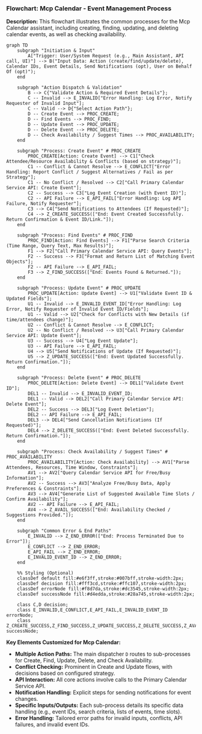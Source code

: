 ### Flowchart: Mcp Calendar - Event Management Process

**Description:** This flowchart illustrates the common processes for the Mcp Calendar assistant, including creating, finding, updating, and deleting calendar events, as well as checking availability.

```mermaid
graph TD
    subgraph "Initiation & Input"
        A["Trigger: User/System Request (e.g., Main Assistant, API call, UI)"] --> B("Input Data: Action (create/find/update/delete), Calendar IDs, Event Details, Send Notifications (opt), User on Behalf Of (opt)");
    end

    subgraph "Action Dispatch & Validation"
        B --> C{"Validate Action & Required Event Details"};
        C -- Invalid --> E_INVALID["Error Handling: Log Error, Notify Requester of Invalid Input"];
        C -- Valid --> D{"Select Action Path"};
        D -- Create Event --> PROC_CREATE;
        D -- Find Events --> PROC_FIND;
        D -- Update Event --> PROC_UPDATE;
        D -- Delete Event --> PROC_DELETE;
        D -- Check Availability / Suggest Times --> PROC_AVAILABILITY;
    end

    subgraph "Process: Create Event" # PROC_CREATE
        PROC_CREATE[Action: Create Event] --> C1["Check Attendee/Resource Availability & Conflicts (based on strategy)"];
        C1 -- Conflict & Cannot Resolve --> E_CONFLICT["Error Handling: Report Conflict / Suggest Alternatives / Fail as per Strategy"];
        C1 -- No Conflict / Resolved --> C2["Call Primary Calendar Service API: Create Event"];
        C2 -- Success --> C3["Log Event Creation (with Event ID)"];
        C2 -- API Failure --> E_API_FAIL["Error Handling: Log API Failure, Notify Requester"];
        C3 --> C4["Send Notifications to Attendees (If Requested)"];
        C4 --> Z_CREATE_SUCCESS(["End: Event Created Successfully. Return Confirmation & Event ID/Link."]);
    end

    subgraph "Process: Find Events" # PROC_FIND
        PROC_FIND[Action: Find Events] --> F1["Parse Search Criteria (Time Range, Query Text, Max Results)"];
        F1 --> F2["Call Primary Calendar Service API: Query Events"];
        F2 -- Success --> F3["Format and Return List of Matching Event Objects"];
        F2 -- API Failure --> E_API_FAIL;
        F3 --> Z_FIND_SUCCESS(["End: Events Found & Returned."]);
    end

    subgraph "Process: Update Event" # PROC_UPDATE
        PROC_UPDATE[Action: Update Event] --> U1["Validate Event ID & Updated Fields"];
        U1 -- Invalid --> E_INVALID_EVENT_ID["Error Handling: Log Error, Notify Requester of Invalid Event ID/Fields"];
        U1 -- Valid --> U2["Check for Conflicts with New Details (if time/attendees change)"];
        U2 -- Conflict & Cannot Resolve --> E_CONFLICT;
        U2 -- No Conflict / Resolved --> U3["Call Primary Calendar Service API: Update Event"];
        U3 -- Success --> U4["Log Event Update"];
        U3 -- API Failure --> E_API_FAIL;
        U4 --> U5["Send Notifications of Update (If Requested)"];
        U5 --> Z_UPDATE_SUCCESS(["End: Event Updated Successfully. Return Confirmation."]);
    end

    subgraph "Process: Delete Event" # PROC_DELETE
        PROC_DELETE[Action: Delete Event] --> DEL1["Validate Event ID"];
        DEL1 -- Invalid --> E_INVALID_EVENT_ID;
        DEL1 -- Valid --> DEL2["Call Primary Calendar Service API: Delete Event"];
        DEL2 -- Success --> DEL3["Log Event Deletion"];
        DEL2 -- API Failure --> E_API_FAIL;
        DEL3 --> DEL4["Send Cancellation Notifications (If Requested)"];
        DEL4 --> Z_DELETE_SUCCESS(["End: Event Deleted Successfully. Return Confirmation."]);
    end

    subgraph "Process: Check Availability / Suggest Times" # PROC_AVAILABILITY
        PROC_AVAILABILITY[Action: Check Availability] --> AV1["Parse Attendees, Resources, Time Window, Constraints"];
        AV1 --> AV2["Query Calendar Service API for Free/Busy Information"];
        AV2 -- Success --> AV3["Analyze Free/Busy Data, Apply Preferences & Constraints"];
        AV3 --> AV4["Generate List of Suggested Available Time Slots / Confirm Availability"];
        AV2 -- API Failure --> E_API_FAIL;
        AV4 --> Z_AVAIL_SUCCESS(["End: Availability Checked / Suggestions Provided."]);
    end

    subgraph "Common Error & End Paths"
        E_INVALID --> Z_END_ERROR(["End: Process Terminated Due to Error"]);
        E_CONFLICT --> Z_END_ERROR;
        E_API_FAIL --> Z_END_ERROR;
        E_INVALID_EVENT_ID --> Z_END_ERROR;
    end

    %% Styling (Optional)
    classDef default fill:#e6f3ff,stroke:#007bff,stroke-width:2px;
    classDef decision fill:#fff3cd,stroke:#ffc107,stroke-width:2px;
    classDef errorNode fill:#f8d7da,stroke:#dc3545,stroke-width:2px;
    classDef successNode fill:#d4edda,stroke:#28a745,stroke-width:2px;

    class C,D decision;
    class E_INVALID,E_CONFLICT,E_API_FAIL,E_INVALID_EVENT_ID errorNode;
    class Z_CREATE_SUCCESS,Z_FIND_SUCCESS,Z_UPDATE_SUCCESS,Z_DELETE_SUCCESS,Z_AVAIL_SUCCESS successNode;
```

**Key Elements Customized for Mcp Calendar:**
*   **Multiple Action Paths:** The main dispatcher `D` routes to sub-processes for Create, Find, Update, Delete, and Check Availability.
*   **Conflict Checking:** Prominent in Create and Update flows, with decisions based on configured strategy.
*   **API Interaction:** All core actions involve calls to the Primary Calendar Service API.
*   **Notification Handling:** Explicit steps for sending notifications for event changes.
*   **Specific Inputs/Outputs:** Each sub-process details its specific data handling (e.g., event IDs, search criteria, lists of events, time slots).
*   **Error Handling:** Tailored error paths for invalid inputs, conflicts, API failures, and invalid event IDs.


